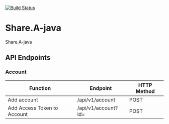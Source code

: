 [![Build Status](http://85.214.54.9:8080/buildStatus/icon?job=share.a-java-build-deploy-dev)](http://85.214.54.9:8080/job/share.a-java-build-deploy-dev/)

# Share.A-java
Share.A-java

## API Endpoints

### Account

| Function                    | Endpoint                | HTTP Method     |
| --------------------------- | ----------------------- | --------------- |
| Add account                 | /api/v1/account         | POST            |
| Add Access Token to Account | /api/v1/account?id=<id> | POST            |

### 